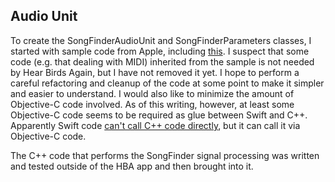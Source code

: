 ## Audio Unit

To create the SongFinderAudioUnit and SongFinderParameters classes, I started with sample code from Apple, including [this](https://developer.apple.com/documentation/audiotoolbox/audio_unit_v3_plug-ins/creating_custom_audio_effects). I suspect that some code (e.g. that dealing with MIDI) inherited from the sample is not needed by Hear Birds Again, but I have not removed it yet. I hope to perform a careful refactoring and cleanup of the code at some point to make it simpler and easier to understand. I would also like to minimize the amount of Objective-C code involved. As of this writing, however, at least some Objective-C code seems to be required as glue between Swift and C++. Apparently Swift code [can't call C++ code directly](https://forums.swift.org/t/running-of-c-code-or-library-in-windows-swift-program/46960), but it can call it via Objective-C code.

The C++ code that performs the SongFinder signal processing was written and tested outside of the HBA app and then brought into it.

